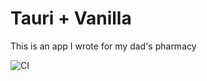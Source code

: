 # Tauri + Vanilla
 This is  an app I wrote for my dad's pharmacy

![CI](https://github.com/rhino78/payrollapp/actions/workflows/tauri.yml/badge.svg)

